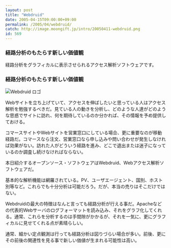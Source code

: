 ```yaml
---
layout: post
title: "Webdruid"
date: 2005-04-15T09:00:00+09:00
permalink: /2005/04/webdruid/
catch: http://image.moongift.jp/intro/20050411-webdruid.png
id: 569
---
```

### 経路分析のもたらす新しい価値観
  
経路分析をグラフィカルに表示させられるアクセス解析ソフトウェアです。  
<!--more-->  

### 経路分析のもたらす新しい価値観
  

![Webdruid ロゴ](http://image.moongift.jp/intro/20050411-webdruid.png "Webdruid ロゴ")

  

Webサイトを立ち上げていて、アクセスを伸ばしたいと思っている人はアクセス解析を勉強するべきだ。見ている人の動きを分析し、どのような人達がどのような思惑でサイトに訪れ、何を期待しているのか分かれば、その情報を予め提供しておける。

  

コマースサイトやWebサイトを営業窓口にしている場合、更に重要なのが移動経路だ。コマースなら注文、営業窓口なら申し込みや問い合わせが発生しなければ効果がない。訪れた人がどういう経路を進み、どこで退出または迷子になっているのか調査し続けなければならない。

  

本日紹介するオープンソース・ソフトウェアはWebdruid、Webアクセス解析ソフトウェアだ。

  

基本的な解析機能は網羅されている。PV、ユーザエージェント、国別、ホスト別等など。これらでも十分分析は可能だろう。だが、本当の売りはそこだけではない。

  

Webdruidの最大の特徴はなんと言っても経路分析が行える事だ。Apacheなどの代表的Webサーバのログフォーマットを読み込み、それをグラフ化してくれる。通常、これらを分析するのは手間隙がかかるが、それを一気に、更にグラフィカルに見せてくれる点が素晴らしい。

  

通常、細かい定点観測は行っても経路分析は図りづらい場合が多い。前後、更にその前後の関連性を見る事で新しい価値が生まれる可能性は高い。

